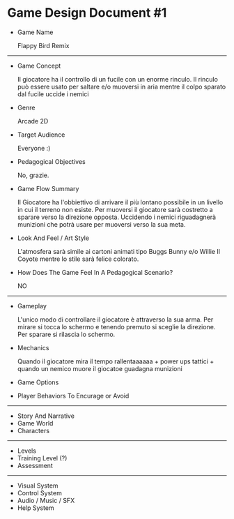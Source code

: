 # Game Design Document #1


+ Game Name

   Flappy Bird Remix
   
---

+ Game Concept

   Il giocatore ha il controllo di un fucile con un enorme rinculo. Il rinculo può essere usato per saltare e/o muoversi in aria mentre il colpo sparato dal fucile uccide i nemici
+ Genre

   Arcade 2D
+ Target Audience

   Everyone :)
+ Pedagogical Objectives

   No, grazie.
+ Game Flow Summary

   Il Giocatore ha l'obbiettivo di arrivare il più lontano possibile in un livello in cui il terreno non esiste. Per muoversi il giocatore sarà costretto a sparare verso la direzione opposta. Uccidendo i nemici riguadagnerà munizioni che potrà usare per muoversi verso la sua meta.
+ Look And Feel / Art Style

   L'atmosfera sarà simile ai cartoni animati tipo Buggs Bunny e/o Willie Il Coyote mentre lo stile sarà felice colorato.
+ How Does The Game Feel In A Pedagogical Scenario?

   NO
---

+ Gameplay

   L'unico modo di controllare il giocatore è attraverso la sua arma. Per mirare si tocca lo schermo e tenendo premuto si sceglie la direzione. Per sparare si rilascia lo schermo.
+ Mechanics

   Quando il giocatore mira il tempo rallentaaaaaa + power ups tattici + quando un nemico muore il giocatoe guadagna munizioni
+ Game Options
+ Player Behaviors To Encurage or Avoid

---

+ Story And Narrative
+ Game World
+ Characters

---

+ Levels
+ Training Level (?)
+ Assessment 

---

+ Visual System 
+ Control System
+ Audio / Music / SFX
+ Help System
